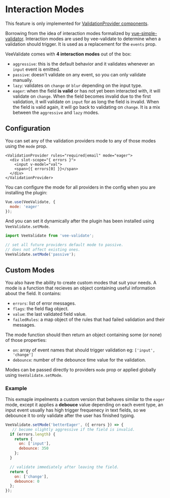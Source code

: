 # Interaction Modes

This feature is only implemented for [ValidationProvider components](./components/validation-provider.md).

Borrowing from the idea of interaction modes formalized by [vue-simple-validator](http://simple-vue-validator.magictek.cn/#m_modes). Interaction modes are used by vee-validate to determine when a validation should trigger. It is used as a replacement for the `events` prop.

VeeValidate comes with **4 interaction modes** out of the box:

- `aggressive`: this is the default behavior and it validates whenever an `input` event is emitted.
- `passive`: doesn't validate on any event, so you can only validate manually.
- `lazy`: validates on `change` or `blur` depending on the input type.
- `eager`: when the field **is valid** or has not yet been interacted with, it will validate on `change`. When the field becomes invalid due to the first validation, it will validate on `input` for as long the field is invalid. When the field is valid again, it will go back to validating on `change`. It is a mix between the `aggressive` and `lazy` modes.

## Configuration

You can set any of the validation providers mode to any of those modes using the `mode` prop.

```vue
<ValidationProvider rules="required|email" mode="eager">
  <div slot-scope="{ errors }">
    <input v-model="val">
    <span>{{ errors[0] }}</span>
  </div>
</ValidationProvider>
```

You can configure the mode for all providers in the config when you are installing the plugin:

```js
Vue.use(VeeValidate, {
  mode: 'eager'
});
```

And you can set it dynamically after the plugin has been installed using `VeeValidate.setMode`.

```js
import VeeValidate from 'vee-validate';

// set all future providers default mode to passive.
// does not affect existing ones.
VeeValidate.setMode('passive');
```

## Custom Modes

You also have the ability to create custom modes that suit your needs. A mode is a function that recieves an object containing useful information about the field. It contains:

- `errors`: list of error messages.
- `flags`: the field flag object.
- `value`: the last validated field value.
- `failedRules`: a map object of the rules that had failed validation and their messages.

The mode function should then return an object containing some (or none) of those properties:

- `on`: array of event names that should trigger validation eg: `['input', 'change']`
- `debounce`: number of the debounce time value for the validation.

Modes can be passed directly to providers `mode` prop or applied globally using `VeeValidate.setMode`.

### Example

This exmaple impelments a custom version that behaves similar to the `eager` mode, except it applies a **debouce** value depending on each event type, an input event usually has high trigger frequenecy in text fields, so we debounce it to only validate after the user has finished typing.

```js
VeeValidate.setMode('betterEager', ({ errors }) => {
   // become slightly aggressive if the field is invalid.
  if (errors.length) {
    return {
      on: ['input'],
      debounce: 350
    };
  }

  // validate immediately after leaving the field.
  return {
    on: ['change'],
    debounce: 0
  };
});
```